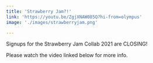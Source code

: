 ```yaml
---
title: 'Strawberry Jam?!'
link: 'https://youtu.be/ZgjXNAW085Q?hi-from=olympus'
image: './images/strawberryjam.png'

---
```


Signups for the Strawberry Jam Collab 2021 are CLOSING!  

Please watch the video linked below for more info.  
